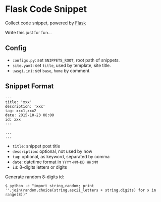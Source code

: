 # Flask Code Snippet #

Collect code snippet, powered by [Flask](http://flask.pocoo.org/)

Write this just for fun...

## Config ##

* `configs.py`: set `SNIPPETS_ROOT`, root path of snippets.
* `site.yaml`: set `title`, used by template, site title.
* `uwsgi.ini`: set `base`, `home` by comment.

## Snippet Format ##

    ---
    title: 'xxx'
    description: 'xxx'
    tag: xxx1,xxx2
    date: 2015-10-23 00:00
    id: xxx
    ---

    ...
    ...

<!-- -->

* `title`: snippet post title
* `description`: optional, not used by now
* `tag`: optional, as keyword, separated by comma
* `date`: datetime format in `YYYY-MM-DD HH:MM`
* `id`: 8-digits letters or digits

Generate random 8-digits id:

    $ python -c "import string,random; print ''.join(random.choice(string.ascii_letters + string.digits) for x in range(8))"
